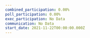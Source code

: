 ```yaml
---
combined_participation: 0.00%
poll_participation: 0.00%
exec_participation: No Data
communication: No Data
start_date: 2021-11-22T00:00:00.000Z
---
```

